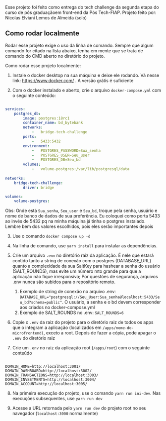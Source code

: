 Esse projeto foi feito como entrega do tech challenge da segunda etapa do curso de pós graduaçãoem front-end da  Pós Tech-FIAP. Projeto feito por: Nicolas Elviani Lemos de Almeida (solo)

## Como rodar localmente

Rodar esse projeto exige o uso da linha de comando. Sempre que algum comando for citado na lista abaixo, tenha em mente que se trata de comando do CMD aberto no diretório do projeto.

Como rodar esse projeto localmente:

1. Instale o docker desktop na sua máquina e deixe ele rodando. Vá nesse link: https://www.docker.com/ . A versão grátis é suficiente

2. Com o docker instalado e aberto, crie o arquivo `docker-compose.yml` com o seguinte conteúdo:

````yaml

services: 
    postgres_db:
        image: postgres:18rc1
        container_name: bd_bytebank
        networks:
            -   bridge-tech-challenge
        ports:
            -   5433:5432
        environment:
            -   POSTGRES_PASSWORD=Sua_senha
            -   POSTGRES_USER=Seu_user
            -   POSTGRES_DB=Seu_bd
        volumes:
            -   volume-postgres:/var/lib/postgresql/data    
    
networks:
    bridge-tech-challenge:
        driver: bridge

volumes:
    volume-postgres:

````

Obs: Onde está `Sua_senha`, `Seu_user` e `Seu_bd`, troque pela senha, usuário e nome de banco de dados de sua preferência. Eu coloquei como porta 5433 ao invés de 5432 pq na minha máquina já tinha o postgres instalado. Lembre bem dos valores escolhidos, pois eles serão importantes depois

3. Use o comando `docker compose up -d`

4. Na linha de comando, use `yarn install` para instalar as dependências.

5. Crie um arquivo `.env` no diretório raiz da aplicação. É nele que estará contido tanto a string de conexão com o postgres (DATABASE_URL) quanto a complexidade da sua SaltKey para hashear a senha do usuário (SALT_ROUNDS), mas evite um número mto grande para que a aplicação não fique irresponsiva; Por questões de segurança, arquivos .env nunca são subidos para o repositório remoto. 

	1. Exemplo de string de conexão no arquivo .env: `DATABASE_URL="postgresql://Seu_User:Sua_senha@localhost:5433/Seu_bd?schema=public"`. O usuário, a senha e o bd devem corresponder aos criados no docker-compose.yml
	2. Exemplo de SALT_ROUNDS no .env: `SALT_ROUNDS=6`
	
6. Copie o `.env` da raiz do projeto para o diretório raiz de todos os apps que o integram a aplicação (localizados em `/apps/nome-do-microfrontend)`, exceto a root. Depois de fazer a cópia, pode apagar o `.env` do diretório raiz

7. Crie um `.env` no raiz da aplicação root (`/apps/root`) com o seguinte conteúdo

````.env

DOMAIN_HOME=http://localhost:3001/
DOMAIN_DASHBOARD=http://localhost:3002/
DOMAIN_TRANSACTIONS=http://localhost:3003/
DOMAIN_INVESTMENTS=http://localhost:3004/
DOMAIN_ACCOUNT=http://localhost:3005/

````
	
8. Na primeira execução do projeto, use o comando `yarn run ini-dev`. Nas execuções subsequentes, use `yarn run dev`

9. Acesse a URL retornada pelo `yarn run dev` do projeto root no seu navegador (`localhost:3000` normalmente)